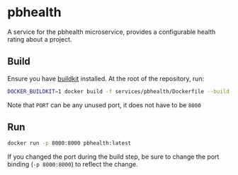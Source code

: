 # pbhealth

A service for the pbhealth microservice, provides a configurable health rating about a project.

## Build

Ensure you have [buildkit](https://docs.docker.com/build/buildkit/) installed. At the root of the repository, run:

```sh
DOCKER_BUILDKIT=1 docker build -f services/pbhealth/Dockerfile --build-arg PORT=8000 -t pbhealth .
```

Note that `PORT` can be any unused port, it does not have to be `8000`

## Run
```sh
docker run -p 8000:8000 pbhealth:latest
```

If you changed the port during the build step, be sure to change the port binding (`-p 8000:8000`) to reflect the change.